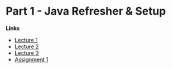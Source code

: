 # Part 1 - Java Refresher & Setup

**Links**
+ [Lecture 1](Lecture1.md)
+ [Lecture 2](Lecture2.md)
+ [Lecture 3](Lecture3.md)
+ [Assignment 1](A1.md)
